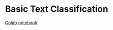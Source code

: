 # Basic Text Classification

[Colab notebook](https://colab.research.google.com/github/tensorflow/models/blob/master/samples/core/get_started/basic_text_classification.ipynb)
